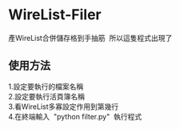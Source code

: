 # WireList-Filer
產WireList合併儲存格到手抽筋 &nbsp;所以這隻程式出現了
## 使用方法
1.設定要執行的檔案名稱
&emsp;  
2.設定要執行活頁簿名稱
&emsp;  
3.看WireList多寡設定作用到第幾行
&emsp;  
4.在終端輸入 &nbsp;"python filter.py" &nbsp;執行程式

